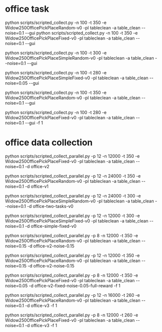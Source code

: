 # office task
python scripts/scripted_collect.py -n 100 -t 350 -e Widow250OfficePickPlaceRandom-v0 -pl tableclean -a table_clean --noise=0.1 --gui
python scripts/scripted_collect.py -n 100 -t 350 -e Widow250OfficePickPlaceFixed-v0 -pl tableclean -a table_clean --noise=0.1 --gui

python scripts/scripted_collect.py -n 100 -t 300 -e Widow250OfficePickPlaceSimpleRandom-v0 -pl tableclean -a table_clean --noise=0.1 --gui 

python scripts/scripted_collect.py -n 100 -t 280 -e Widow250OfficePickPlaceSimpleFixed-v0 -pl tableclean -a table_clean --noise=0.05 --gui 

python scripts/scripted_collect.py -n 100 -t 350 -e Widow250OfficePickPlaceRandom-v0 -pl tableclean -a table_clean --noise=0.1 --gui

python scripts/scripted_collect.py -n 100 -t 280 -e Widow250OfficePickPlaceFixed-v0 -pl tableclean -a table_clean --noise=0.1 --gui -f 1

# office data collection
python scripts/scripted_collect_parallel.py -p 12 -n 12000 -t 350 -e Widow250OfficePickPlaceFixed-v0 -pl tableclean -a table_clean --noise=0.1 -d office-v2

python scripts/scripted_collect_parallel.py -p 12 -n 24000 -t 350 -e Widow250OfficePickPlaceRandom-v0 -pl tableclean -a table_clean --noise=0.1 -d office-v1

python scripts/scripted_collect_parallel.py -p 12 -n 24000 -t 300 -e Widow250OfficePickPlaceSimpleRandom-v0 -pl tableclean -a table_clean --noise=0.1 -d office-two-tasks-v0


python scripts/scripted_collect_parallel.py -p 12 -n 12000 -t 300 -e Widow250OfficePickPlaceSimpleFixed-v0 -pl tableclean -a table_clean --noise=0.1 -d office-simple-fixed-v0


python scripts/scripted_collect_parallel.py -p 8 -n 12000 -t 350 -e Widow250OfficePickPlaceRandom-v0 -pl tableclean -a table_clean --noise=0.15 -d office-v2-noise-0.15

python scripts/scripted_collect_parallel.py -p 12 -n 12000 -t 350 -e Widow250OfficePickPlaceRandom-v0 -pl tableclean -a table_clean --noise=0.15 -d office-v2-noise-0.15

python scripts/scripted_collect_parallel.py -p 8 -n 12000 -t 350 -e Widow250OfficePickPlaceFixed-v0 -pl tableclean -a table_clean --noise=0.05 -d office-v2-fixed-noise-0.05-full-reward -f 1


python scripts/scripted_collect_parallel.py -p 12 -n 16000 -t 260 -e Widow250OfficePickPlaceRandom-v0 -pl tableclean -a table_clean --noise=0.1 -d office-v3 -f 1

python scripts/scripted_collect_parallel.py -p 8 -n 12000 -t 260 -e Widow250OfficePickPlaceFixed-v0 -pl tableclean -a table_clean --noise=0.1 -d office-v3 -f 1